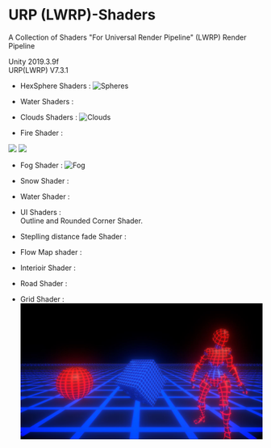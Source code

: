 # URP (LWRP)-Shaders
A Collection of Shaders "For Universal Render Pipeline" (LWRP) Render Pipeline

Unity 2019.3.9f<br>
URP(LWRP) V7.3.1

- HexSphere Shaders :
![Spheres](Assets/Preview/spheres.PNG)

- Water Shaders :

- Clouds Shaders :
![Clouds](Assets/Preview/Clouds.PNG)

- Fire Shader :<br>
<p float="left">
  <img src="Assets/Preview/gifFire480p.gif" width="425" />
  <img src="Assets/Preview/blueFire.gif" width="425" /> 
</p>

- Fog Shader :
![Fog](Assets/Preview/Fog.PNG)

- Snow Shader :

- Water Shader :

- UI Shaders :<br>
	 Outline and Rounded Corner Shader.

- Steplling distance fade Shader :

- Flow Map shader :

- Interioir Shader :

- Road Shader :

- Grid Shader :
![Grid](Assets/Preview/grid.JPG)
